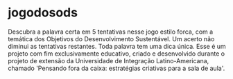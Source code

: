 # jogodosods
Descubra a palavra certa em 5 tentativas nesse jogo estilo forca, com a temática dos Objetivos do Desenvolvimento Sustentável. Um acerto não diminui as tentativas restantes. Toda palavra tem uma dica única.  Esse é um projeto com fim exclusivamente educativo, criado e desenvolvido durante o projeto de extensão da Universidade de Integração Latino-Americana, chamado 'Pensando fora da caixa: estratégias criativas para a sala de aula'.
